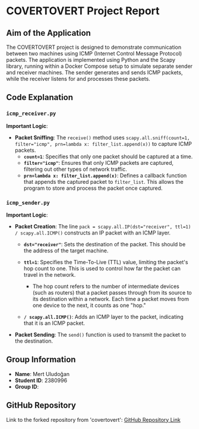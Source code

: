 # COVERTOVERT Project Report

## Aim of the Application
The COVERTOVERT project is designed to demonstrate communication between two machines using ICMP (Internet Control Message Protocol) packets. The application is implemented using Python and the Scapy library, running within a Docker Compose setup to simulate separate sender and receiver machines. The sender generates and sends ICMP packets, while the receiver listens for and processes these packets.

## Code Explanation

### `icmp_receiver.py`
**Important Logic**:
- **Packet Sniffing**: The `receive()` method uses `scapy.all.sniff(count=1, filter="icmp", prn=lambda x: filter_list.append(x))` to capture ICMP packets.
  - **`count=1`**: Specifies that only one packet should be captured at a time.
  - **`filter="icmp"`**: Ensures that only ICMP packets are captured, filtering out other types of network traffic.
  - **`prn=lambda x: filter_list.append(x)`**: Defines a callback function that appends the captured packet to `filter_list`. This allows the program to store and process the packet once captured.

### `icmp_sender.py`
**Important Logic**:
- **Packet Creation**: The line `pack = scapy.all.IP(dst="receiver", ttl=1) / scapy.all.ICMP()` constructs an IP packet with an ICMP layer.
  - **`dst="receiver"`**: Sets the destination of the packet. This should be the address of the target machine.
  - **`ttl=1`**: Specifies the Time-To-Live (TTL) value, limiting the packet's hop count to one. This is used to control how far the packet can travel in the network.
    - The hop count refers to the number of intermediate devices (such as routers) that a packet passes through from its source to its destination within a network. Each time a packet moves from one device to the next, it counts as one "hop."


  - **`/ scapy.all.ICMP()`**: Adds an ICMP layer to the packet, indicating that it is an ICMP packet.

- **Packet Sending**: The `send()` function is used to transmit the packet to the destination.

## Group Information
- **Name**: Mert Uludoğan
- **Student ID**: 2380996
- **Group ID**: <Your Group ID>

## GitHub Repository
Link to the forked repository from 'covertovert':
[GitHub Repository Link](<insert your GitHub link here>)

